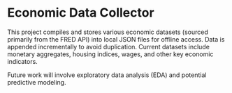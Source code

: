 # Economic Data Collector

This project compiles and stores various economic datasets (sourced primarily from the FRED API) into local JSON files for offline access. Data is appended incrementally to avoid duplication. Current datasets include monetary aggregates, housing indices, wages, and other key economic indicators.

Future work will involve exploratory data analysis (EDA) and potential predictive modeling.

